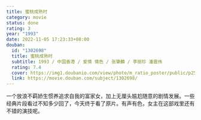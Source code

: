 ```yaml
---
title: 蜜桃成熟时
category: movie
status: done
rating: 3
year: "1993"
date: 2022-11-05 17:23:33+08:00
douban:
  id: "1302698"
  title: 蜜桃成熟时
  subtitle: 1993 / 中国香港 / 爱情 情色 / 张肇麟 / 李丽珍 潘震伟
  rating: 7.4
  cover: https://img1.doubanio.com/view/photo/m_ratio_poster/public/p2562119768.jpg
  link: https://movie.douban.com/subject/1302698/
---
```


一个放浪不羁娇生惯养追求自我的富家女，加上无厘头尴尬随意的剧情发展。一些经典片段看过不知多少回了，今天终于看了原片。有声有色，女主在这部戏里还有不错的演技呢。
